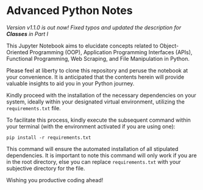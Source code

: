 # Advanced Python Notes

*Version v1.1.0 is out now! Fixed typos and updated the description for **Classes** in Part I*

This Jupyter Notebook aims to elucidate concepts related to Object-Oriented Programming (OOP), Application Programming Interfaces (APIs), Functional Programming, Web Scraping, and File Manipulation in Python.

Please feel at liberty to clone this repository and peruse the notebook at your convenience. It is anticipated that the contents herein will provide valuable insights to aid you in your Python journey.

Kindly proceed with the installation of the necessary dependencies on your system, ideally within your designated virtual environment, utilizing the `requirements.txt` file. 

To facilitate this process, kindly execute the subsequent command within your terminal (with the environment activated if you are using one):

`pip install -r requirements.txt`

This command will ensure the automated installation of all stipulated dependencies. It is important to note this command will only work if you are in the root directory, else you can replace `requirements.txt` with your subjective directory for the file.

Wishing you productive coding ahead!
